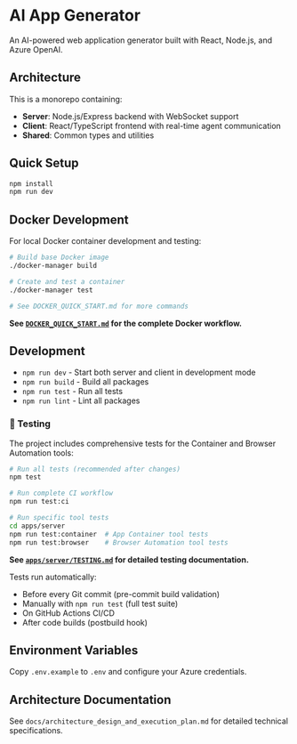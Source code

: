# AI App Generator

An AI-powered web application generator built with React, Node.js, and Azure OpenAI.

## Architecture

This is a monorepo containing:
- **Server**: Node.js/Express backend with WebSocket support
- **Client**: React/TypeScript frontend with real-time agent communication
- **Shared**: Common types and utilities

## Quick Setup

```bash
npm install
npm run dev
```

## Docker Development

For local Docker container development and testing:

```bash
# Build base Docker image
./docker-manager build

# Create and test a container
./docker-manager test

# See DOCKER_QUICK_START.md for more commands
```

**See [`DOCKER_QUICK_START.md`](DOCKER_QUICK_START.md) for the complete Docker workflow.**

## Development

- `npm run dev` - Start both server and client in development mode
- `npm run build` - Build all packages
- `npm run test` - Run all tests
- `npm run lint` - Lint all packages

### 🧪 Testing

The project includes comprehensive tests for the Container and Browser Automation tools:

```bash
# Run all tests (recommended after changes)
npm test

# Run complete CI workflow
npm run test:ci

# Run specific tool tests
cd apps/server
npm run test:container  # App Container tool tests
npm run test:browser    # Browser Automation tool tests
```

**See [`apps/server/TESTING.md`](apps/server/TESTING.md) for detailed testing documentation.**

Tests run automatically:
- Before every Git commit (pre-commit build validation)
- Manually with `npm run test` (full test suite)
- On GitHub Actions CI/CD
- After code builds (postbuild hook)

## Environment Variables

Copy `.env.example` to `.env` and configure your Azure credentials.

## Architecture Documentation

See `docs/architecture_design_and_execution_plan.md` for detailed technical specifications.
